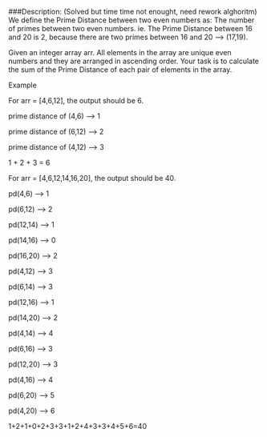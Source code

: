 ###Description: (Solved but time time not enought, need rework alghoritm)
We define the Prime Distance between two even numbers as: The number of primes between two even numbers. ie. The Prime Distance between 16 and 20 is 2, because there are two primes between 16 and 20 --> (17,19).

Given an integer array arr. All elements in the array are unique even numbers and they are arranged in ascending order. Your task is to calculate the sum of the Prime Distance of each pair of elements in the array.

Example

For arr = [4,6,12], the output should be 6.

prime distance of (4,6) --> 1

prime distance of (6,12) --> 2

prime distance of (4,12) --> 3

1 + 2 + 3 = 6

For arr = [4,6,12,14,16,20], the output should be 40.

pd(4,6) --> 1

pd(6,12) --> 2

pd(12,14) --> 1

pd(14,16) --> 0

pd(16,20) --> 2

pd(4,12) --> 3

pd(6,14) --> 3

pd(12,16) --> 1

pd(14,20) --> 2

pd(4,14) --> 4

pd(6,16) --> 3

pd(12,20) --> 3

pd(4,16) --> 4

pd(6,20) --> 5

pd(4,20) --> 6

1+2+1+0+2+3+3+1+2+4+3+3+4+5+6=40